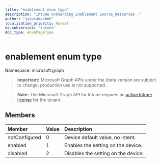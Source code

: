 ```yaml
---
title: "enablement enum type"
description: "Intune Onboarding Enablement Source_Resources ."
author: "jaiprakashmb"
localization_priority: Normal
ms.subservice: "intune"
doc_type: enumPageType
---
```


# enablement enum type

Namespace: microsoft.graph
> **Important:** Microsoft Graph APIs under the /beta version are subject to change; production use is not supported.

> **Note:** The Microsoft Graph API for Intune requires an [active Intune license](https://go.microsoft.com/fwlink/?linkid=839381) for the tenant.




## Members
|Member|Value|Description|
|:---|:---|:---|
|notConfigured|0|Device default value, no intent.|
|enabled|1|Enables the setting on the device.|
|disabled|2|Disables the setting on the device.|
